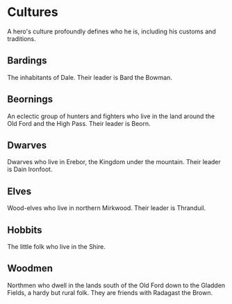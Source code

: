 # Cultures

A hero's culture profoundly defines who he is, including his customs and traditions.

## Bardings

The inhabitants of Dale.  Their leader is Bard the Bowman.

## Beornings

An eclectic group of hunters and fighters who live in the land around the Old Ford and the High Pass.  Their leader is Beorn.

## Dwarves

Dwarves who live in Erebor, the Kingdom under the mountain.  Their leader is Dain Ironfoot.

## Elves

Wood-elves who live in northern Mirkwood.  Their leader is Thranduil.

## Hobbits

The little folk who live in the Shire.

## Woodmen

Northmen who dwell in the lands south of the Old Ford down to the Gladden Fields, a hardy but rural folk.  They are friends with Radagast the Brown.
